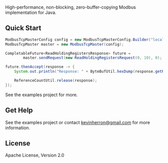 High-performance, non-blocking, zero-buffer-copying Modbus implementation for Java.

Quick Start
--------
```java
ModbusTcpMasterConfig config = new ModbusTcpMasterConfig.Builder("localhost").build();
ModbusTcpMaster master = new ModbusTcpMaster(config);

CompletableFuture<ReadHoldingRegistersResponse> future =
        master.sendRequest(new ReadHoldingRegistersRequest(0, 10), 0);

future.thenAccept(response -> {
    System.out.println("Response: " + ByteBufUtil.hexDump(response.getRegisters()));

    ReferenceCountUtil.release(response);
});
```

See the examples project for more.
  
Get Help
--------

See the examples project or contact kevinherron@gmail.com for more information.


License
--------

Apache License, Version 2.0
